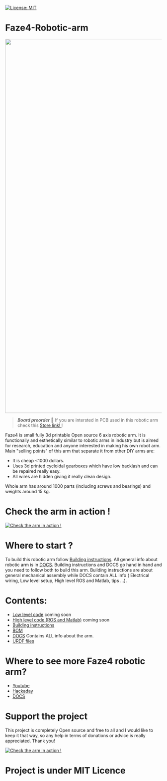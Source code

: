 [![License: MIT](https://img.shields.io/badge/License-MIT-green.svg)](https://opensource.org/licenses/MIT)
# Faze4-Robotic-arm


<img src="https://user-images.githubusercontent.com/30388414/86795587-028dbb80-c06e-11ea-9d71-3d6fbda6cb87.png" width="1200"> 

> ***Board preorder*** 📝 If you are intersted in PCB used in this robotic arm check this [Store link! ](https://blestron.com/shop/) !

Faze4 is small fully 3d printable Open source 6 axis robotic arm. It is functionally and esthetically similar to robotic arms in industry but is aimed for research, education and 
anyone interested in making his own robot arm. 
Main "selling points" of this arm that separate it from other DIY arms are:


* It is cheap <1000 dollars.
* Uses 3d printed cycloidal gearboxes which have low backlash and can be repaired really easy.
* All wires are hidden giving it really clean design.


Whole arm has around 1000 parts (including screws and bearings) and weights around 15 kg.

# Check the arm in action !
[![Check the arm in action !](https://user-images.githubusercontent.com/30388414/86797452-f86cbc80-c06f-11ea-962e-c3f80d14b41b.png)](https://www.youtube.com/watch?v=OHw6_l_8Tnk)

# Where to start ? 

To build this robotic arm follow [Building instructions](https://github.com/PCrnjak/Faze4-Robotic-arm/blob/master/Assembly%20instructions%203.0.pdf). All general info about robotic arm is in [DOCS](https://faze4-robotic-arm-docs.readthedocs.io/en/latest/). Building instructions and DOCS go hand in hand and you need to follow both to build this arm. Building instructions are about general mechanical assembly while DOCS contain ALL info ( Electrical wiring, Low level setup, High level ROS and Matlab, tips ...).

# Contents:

- [Low level code]() coming soon
- [High level code (ROS and Matlab)]() coming soon
- [Building instructions](https://github.com/PCrnjak/Faze4-Robotic-arm/blob/master/Assembly%20instructions%203.0.pdf)
- [BOM](https://github.com/PCrnjak/Faze4-Robotic-arm/blob/master/Bom_1.2_joint2_update.xlsx) 
- [DOCS](https://faze4-robotic-arm-docs.readthedocs.io/en/latest/) Contains ALL info about the arm.
- [URDF files](https://github.com/PCrnjak/Faze4-Robotic-arm/tree/master/URDF_FAZE4) 

# Where to see more Faze4 robotic arm?
- [Youtube](https://www.youtube.com/channel/UCp3sDRwVkbm7b2M-2qwf5aQ)
- [Hackaday](https://hackaday.io/project/167247-faze4-robotic-arm)
- [DOCS](https://faze4-robotic-arm-docs.readthedocs.io/en/latest/)


# Support the project

This project is completely Open source and free to all and I would like to keep it that way, so any help 
in terms of donations or advice is really appreciated. Thank you!

[![Check the arm in action !](https://user-images.githubusercontent.com/30388414/86798915-a036ba00-c071-11ea-824d-4456f2cdf797.png)](https://paypal.me/PCrnjak?locale.x=en_US)

# Project is under MIT Licence

